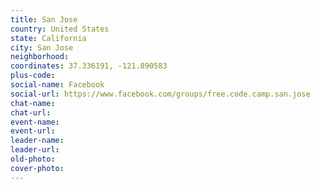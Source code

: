 ```yaml
---
title: San Jose
country: United States
state: California
city: San Jose
neighborhood: 
coordinates: 37.336191, -121.890583
plus-code:
social-name: Facebook
social-url: https://www.facebook.com/groups/free.code.camp.san.jose
chat-name:
chat-url:
event-name:
event-url:
leader-name:
leader-url:
old-photo: 
cover-photo:
---
```

